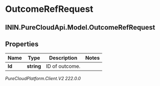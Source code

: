 # OutcomeRefRequest

## ININ.PureCloudApi.Model.OutcomeRefRequest

## Properties

|Name | Type | Description | Notes|
|------------ | ------------- | ------------- | -------------|
| **Id** | **string** | ID of outcome. | |



_PureCloudPlatform.Client.V2 222.0.0_
